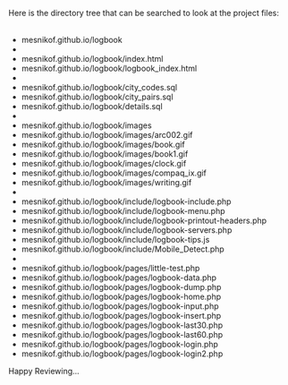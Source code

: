 Here is the directory tree that can be searched to look at the project files:<BR><BR>

* mesnikof.github.io/logbook<BR>
*
* mesnikof.github.io/logbook/index.html<BR>
* mesnikof.github.io/logbook/logbook_index.html<BR>
*
* mesnikof.github.io/logbook/city_codes.sql<BR>
* mesnikof.github.io/logbook/city_pairs.sql<BR>
* mesnikof.github.io/logbook/details.sql<BR>
*
* mesnikof.github.io/logbook/images<BR>
* mesnikof.github.io/logbook/images/arc002.gif<BR>
* mesnikof.github.io/logbook/images/book.gif<BR>
* mesnikof.github.io/logbook/images/book1.gif<BR>
* mesnikof.github.io/logbook/images/clock.gif<BR>
* mesnikof.github.io/logbook/images/compaq_ix.gif<BR>
* mesnikof.github.io/logbook/images/writing.gif<BR>
*
* mesnikof.github.io/logbook/include/logbook-include.php<BR>
* mesnikof.github.io/logbook/include/logbook-menu.php<BR>
* mesnikof.github.io/logbook/include/logbook-printout-headers.php<BR>
* mesnikof.github.io/logbook/include/logbook-servers.php<BR>
* mesnikof.github.io/logbook/include/logbook-tips.js<BR>
* mesnikof.github.io/logbook/include/Mobile_Detect.php<BR>
*
* mesnikof.github.io/logbook/pages/little-test.php<BR>
* mesnikof.github.io/logbook/pages/logbook-data.php<BR>
* mesnikof.github.io/logbook/pages/logbook-dump.php<BR>
* mesnikof.github.io/logbook/pages/logbook-home.php<BR>
* mesnikof.github.io/logbook/pages/logbook-input.php<BR>
* mesnikof.github.io/logbook/pages/logbook-insert.php<BR>
* mesnikof.github.io/logbook/pages/logbook-last30.php<BR>
* mesnikof.github.io/logbook/pages/logbook-last60.php<BR>
* mesnikof.github.io/logbook/pages/logbook-login.php<BR>
* mesnikof.github.io/logbook/pages/logbook-login2.php<BR>

Happy Reviewing...
